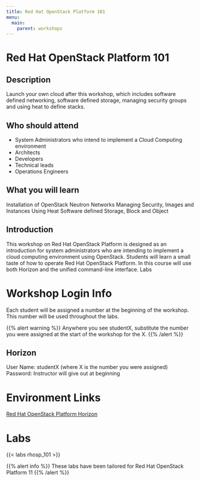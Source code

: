 ```yaml
---
title: Red Hat OpenStack Platform 101
menu:
  main:
    parent: workshops
---
```


# Red Hat OpenStack Platform 101

## Description

Launch your own cloud after this workshop,  which includes software defined networking, software defined storage, managing security groups and using heat to define stacks.  

## Who should attend

- System Administrators who intend to implement a Cloud Computing environment
- Architects
- Developers
- Technical leads
- Operations Engineers

## What you will learn
Installation of OpenStack
Neutron Networks
Managing Security, Images and Instances
Using Heat
Software defined Storage, Block and Object
 
## Introduction
This workshop on Red Hat OpenStack Platform is designed as an introduction for system administrators who are intending to implement a cloud computing environment using OpenStack. Students will learn a small taste of how to operate Red Hat OpenStack Platform. In this course will use both Horizon and the unified command-line interface.
Labs

# Workshop Login Info

Each student will be assigned a number at the beginning of the workshop. This number will be used throughout the labs.

{{% alert warning %}}
Anywhere you see studentX, substitute the number you were assigned at the start of the workshop for the X.
{{% /alert %}}

## Horizon

User Name: studentX (where X is the number you were assigned)  
Password: Instructor will give out at beginning

# Environment Links

[Red Hat OpenStack Platform Horizon](http://rhshadowbox.hopto.org)

# Labs

{{< labs rhosp_101 >}}

{{% alert info %}}
These labs have been tailored for Red Hat OpenStack Platform 11
{{% /alert %}}

